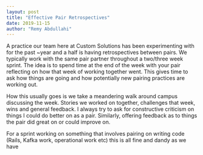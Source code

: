 ```yaml
---
layout: post
title: "Effective Pair Retrospectives"
date: 2019-11-15
author: "Remy Abdullahi"
---
```



A practice our team here at Custom Solutions has been experimenting with for the past ~year and a half is having retrospectives between pairs. We typically work with the same pair partner throughout a two/three week sprint. The idea is to spend time at the end of the week with your pair reflecting on how that week of working together went. This gives time to ask how things are going and how potentially new pairing practices are working out.

How this usually goes is we take a meandering walk around campus discussing the week. Stories we worked on together, challenges that week, wins and general feedback. I always try to ask for constructive criticism on things I could do better on as a pair. Similarly, offering feedback as to things the pair did great on or could improve on.

For a sprint working on something that involves pairing on writing code (Rails, Kafka work, operational work etc) this is all fine and dandy as we have
